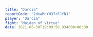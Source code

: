 ```yaml
---
title: "Darcia"
reportCode: "2dxwMnYH37rFJfN1"
player: "Darcia"
fight: "Maiden of Virtue"
date: 2021-06-30T19:09:58.934000+00:00
---
```

